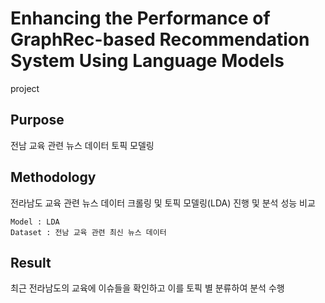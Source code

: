 # Enhancing the Performance of GraphRec-based Recommendation System Using Language Models
project

## Purpose
전남 교육 관련 뉴스 데이터 토픽 모델링

## Methodology
전라남도 교육 관련 뉴스 데이터 크롤링 및 토픽 모델링(LDA) 진행 및 분석 성능 비교
	
	Model : LDA
	Dataset : 전남 교육 관련 최신 뉴스 데이터

## Result
최근 전라남도의 교육에 이슈들을 확인하고 이를 토픽 별 분류하여 분석 수행